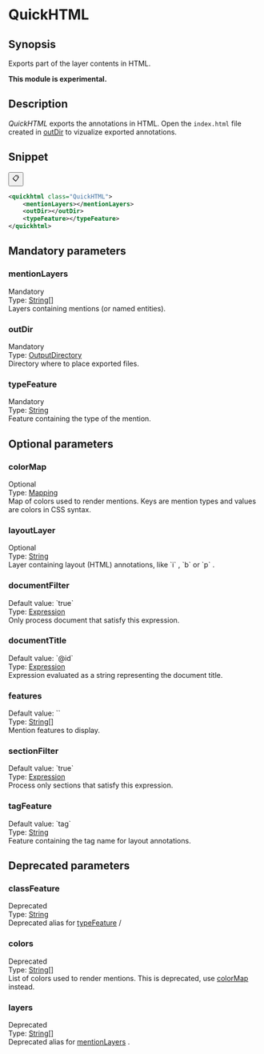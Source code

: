 <h1 class="module">QuickHTML</h1>

## Synopsis

Exports part of the layer contents in HTML.

**This module is experimental.**

## Description

 *QuickHTML* exports the annotations in HTML. Open the `index.html` file created in <a href="#outDir" class="param">outDir</a> to vizualize exported annotations.

## Snippet



<button class="copy-code-button" title="Copy to clipboard" onclick="copy_code(this)">📋</button>
```xml
<quickhtml class="QuickHTML">
    <mentionLayers></mentionLayers>
    <outDir></outDir>
    <typeFeature></typeFeature>
</quickhtml>
```

## Mandatory parameters

<h3 id="mentionLayers" class="param">mentionLayers</h3>

<div class="param-level param-level-mandatory">Mandatory
</div>
<div class="param-type">Type: <a href="../converter/java.lang.String%5B%5D" class="converter">String[]</a>
</div>
Layers containing mentions (or named entities).

<h3 id="outDir" class="param">outDir</h3>

<div class="param-level param-level-mandatory">Mandatory
</div>
<div class="param-type">Type: <a href="../converter/fr.inra.maiage.bibliome.util.files.OutputDirectory" class="converter">OutputDirectory</a>
</div>
Directory where to place exported files.

<h3 id="typeFeature" class="param">typeFeature</h3>

<div class="param-level param-level-mandatory">Mandatory
</div>
<div class="param-type">Type: <a href="../converter/java.lang.String" class="converter">String</a>
</div>
Feature containing the type of the mention.

## Optional parameters

<h3 id="colorMap" class="param">colorMap</h3>

<div class="param-level param-level-optional">Optional
</div>
<div class="param-type">Type: <a href="../converter/fr.inra.maiage.bibliome.alvisnlp.core.module.types.Mapping" class="converter">Mapping</a>
</div>
Map of colors used to render mentions. Keys are mention types and values are colors in CSS syntax.

<h3 id="layoutLayer" class="param">layoutLayer</h3>

<div class="param-level param-level-optional">Optional
</div>
<div class="param-type">Type: <a href="../converter/java.lang.String" class="converter">String</a>
</div>
Layer containing layout (HTML) annotations, like `i` , `b` or `p` .

<h3 id="documentFilter" class="param">documentFilter</h3>

<div class="param-level param-level-default-value">Default value: `true`
</div>
<div class="param-type">Type: <a href="../converter/fr.inra.maiage.bibliome.alvisnlp.core.corpus.expressions.Expression" class="converter">Expression</a>
</div>
Only process document that satisfy this expression.

<h3 id="documentTitle" class="param">documentTitle</h3>

<div class="param-level param-level-default-value">Default value: `@id`
</div>
<div class="param-type">Type: <a href="../converter/fr.inra.maiage.bibliome.alvisnlp.core.corpus.expressions.Expression" class="converter">Expression</a>
</div>
Expression evaluated as a string representing the document title.

<h3 id="features" class="param">features</h3>

<div class="param-level param-level-default-value">Default value: ``
</div>
<div class="param-type">Type: <a href="../converter/java.lang.String%5B%5D" class="converter">String[]</a>
</div>
Mention features to display.

<h3 id="sectionFilter" class="param">sectionFilter</h3>

<div class="param-level param-level-default-value">Default value: `true`
</div>
<div class="param-type">Type: <a href="../converter/fr.inra.maiage.bibliome.alvisnlp.core.corpus.expressions.Expression" class="converter">Expression</a>
</div>
Process only sections that satisfy this expression.

<h3 id="tagFeature" class="param">tagFeature</h3>

<div class="param-level param-level-default-value">Default value: `tag`
</div>
<div class="param-type">Type: <a href="../converter/java.lang.String" class="converter">String</a>
</div>
Feature containing the tag name for layout annotations.

## Deprecated parameters

<h3 id="classFeature" class="param">classFeature</h3>

<div class="param-level param-level-deprecated">Deprecated
</div>
<div class="param-type">Type: <a href="../converter/java.lang.String" class="converter">String</a>
</div>
Deprecated alias for <a href="#typeFeature" class="param">typeFeature</a> /

<h3 id="colors" class="param">colors</h3>

<div class="param-level param-level-deprecated">Deprecated
</div>
<div class="param-type">Type: <a href="../converter/java.lang.String%5B%5D" class="converter">String[]</a>
</div>
List of colors used to render mentions. This is deprecated, use <a href="#colorMap" class="param">colorMap</a> instead.

<h3 id="layers" class="param">layers</h3>

<div class="param-level param-level-deprecated">Deprecated
</div>
<div class="param-type">Type: <a href="../converter/java.lang.String%5B%5D" class="converter">String[]</a>
</div>
Deprecated alias for <a href="#mentionLayers" class="param">mentionLayers</a> .


